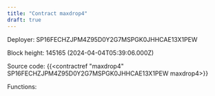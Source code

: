 ```yaml
---
title: "Contract maxdrop4"
draft: true
---
```

Deployer: SP16FECHZJPM4Z95D0Y2G7MSPGK0JHHCAE13X1PEW


 



Block height: 145165 (2024-04-04T05:39:06.000Z)

Source code: {{<contractref "maxdrop4" SP16FECHZJPM4Z95D0Y2G7MSPGK0JHHCAE13X1PEW maxdrop4>}}

Functions:


